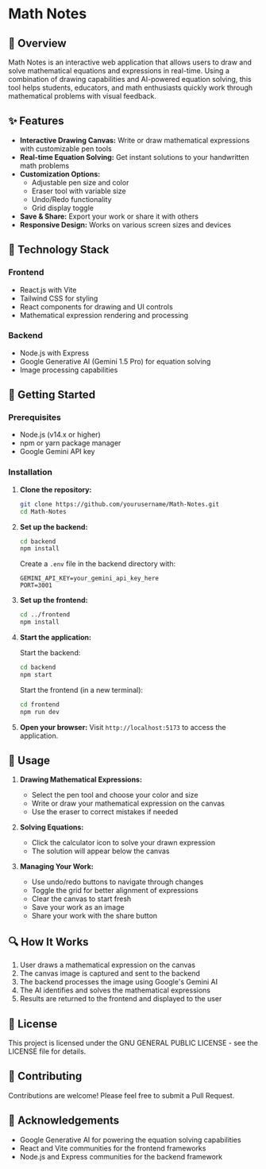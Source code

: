 # Math Notes


## 📝 Overview

Math Notes is an interactive web application that allows users to draw and solve mathematical equations and expressions in real-time. Using a combination of drawing capabilities and AI-powered equation solving, this tool helps students, educators, and math enthusiasts quickly work through mathematical problems with visual feedback.

## ✨ Features

- **Interactive Drawing Canvas:** Write or draw mathematical expressions with customizable pen tools
- **Real-time Equation Solving:** Get instant solutions to your handwritten math problems
- **Customization Options:**
  - Adjustable pen size and color
  - Eraser tool with variable size
  - Undo/Redo functionality
  - Grid display toggle
- **Save & Share:** Export your work or share it with others
- **Responsive Design:** Works on various screen sizes and devices

## 🧠 Technology Stack

### Frontend
- React.js with Vite
- Tailwind CSS for styling
- React components for drawing and UI controls
- Mathematical expression rendering and processing

### Backend
- Node.js with Express
- Google Generative AI (Gemini 1.5 Pro) for equation solving
- Image processing capabilities

## 🚀 Getting Started

### Prerequisites

- Node.js (v14.x or higher)
- npm or yarn package manager
- Google Gemini API key

### Installation

1. **Clone the repository:**
   ```bash
   git clone https://github.com/yourusername/Math-Notes.git
   cd Math-Notes
   ```

2. **Set up the backend:**
   ```bash
   cd backend
   npm install
   ```
   
   Create a `.env` file in the backend directory with:
   ```
   GEMINI_API_KEY=your_gemini_api_key_here
   PORT=3001
   ```

3. **Set up the frontend:**
   ```bash
   cd ../frontend
   npm install
   ```

4. **Start the application:**
   
   Start the backend:
   ```bash
   cd backend
   npm start
   ```
   
   Start the frontend (in a new terminal):
   ```bash
   cd frontend
   npm run dev
   ```

5. **Open your browser:**
   Visit `http://localhost:5173` to access the application.

## 📱 Usage

1. **Drawing Mathematical Expressions:**
   - Select the pen tool and choose your color and size
   - Write or draw your mathematical expression on the canvas
   - Use the eraser to correct mistakes if needed

2. **Solving Equations:**
   - Click the calculator icon to solve your drawn expression
   - The solution will appear below the canvas

3. **Managing Your Work:**
   - Use undo/redo buttons to navigate through changes
   - Toggle the grid for better alignment of expressions
   - Clear the canvas to start fresh
   - Save your work as an image
   - Share your work with the share button

## 🔍 How It Works

1. User draws a mathematical expression on the canvas
2. The canvas image is captured and sent to the backend
3. The backend processes the image using Google's Gemini AI
4. The AI identifies and solves the mathematical expressions
5. Results are returned to the frontend and displayed to the user

## 📄 License

This project is licensed under the GNU GENERAL PUBLIC LICENSE - see the LICENSE file for details.

## 🤝 Contributing

Contributions are welcome! Please feel free to submit a Pull Request.

## 👥 Acknowledgements

- Google Generative AI for powering the equation solving capabilities
- React and Vite communities for the frontend frameworks
- Node.js and Express communities for the backend framework 
